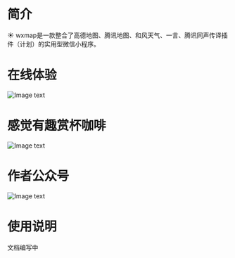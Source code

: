 # 简介
☀️ wxmap是一款整合了高德地图、腾讯地图、和风天气、一言、腾讯同声传译插件（计划）的实用型微信小程序。
</hr>

# 在线体验
![Image text](https://img-blog.csdnimg.cn/20200527213425170.PNG?x-oss-process=image/watermark,type_ZmFuZ3poZW5naGVpdGk,shadow_10,text_aHR0cHM6Ly9ibG9nLmNzZG4ubmV0L3RvbWF0b2Nj,size_16,color_FFFFFF,t_70)

# 感觉有趣赏杯咖啡
![Image text](https://img-blog.csdnimg.cn/20200527213425170.PNG?x-oss-process=image/watermark,type_ZmFuZ3poZW5naGVpdGk,shadow_10,text_aHR0cHM6Ly9ibG9nLmNzZG4ubmV0L3RvbWF0b2Nj,size_16,color_FFFFFF,t_70)

# 作者公众号
![Image text](https://img-blog.csdnimg.cn/20200527213425170.PNG?x-oss-process=image/watermark,type_ZmFuZ3poZW5naGVpdGk,shadow_10,text_aHR0cHM6Ly9ibG9nLmNzZG4ubmV0L3RvbWF0b2Nj,size_16,color_FFFFFF,t_70)
 </hr>


# 使用说明
 文档编写中

</hr>
